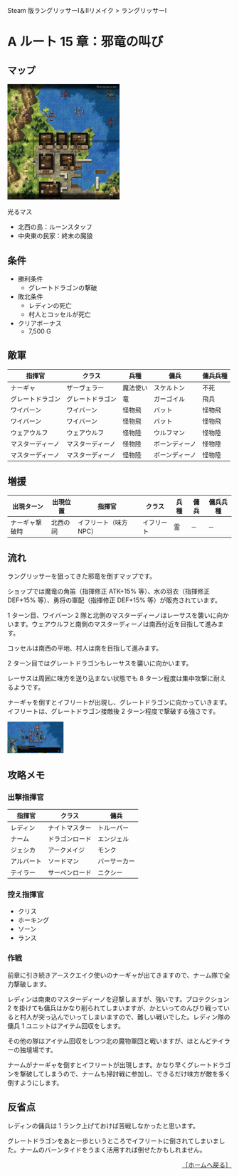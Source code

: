 Steam 版ラングリッサーⅠ＆Ⅱリメイク > ラングリッサーⅠ

# A ルート 15 章：邪竜の叫び

## マップ

<div>
  <img src="../images/Chapter15A/Map15A.jpg" width="50%">
</div>

光るマス
- 北西の島：ルーンスタッフ
- 中央東の民家：終末の魔狼

## 条件

- 勝利条件
    - グレートドラゴンの撃破
- 敗北条件
    - レディンの死亡
    - 村人とコッセルが死亡
- クリアボーナス
    - 7,500 G

## 敵軍

|指揮官|クラス|兵種|傭兵|傭兵兵種|
|---|---|---|---|---|
|ナーギャ|ザーヴェラー|魔法使い|スケルトン|不死|
|グレートドラゴン|グレートドラゴン|竜|ガーゴイル|飛兵|
|ワイバーン|ワイバーン|怪物飛|バット|怪物飛|
|ワイバーン|ワイバーン|怪物飛|バット|怪物飛|
|ウェアウルフ|ウェアウルフ|怪物陸|ウルフマン|怪物陸|
|マスターディーノ|マスターディーノ|怪物陸|ボーンディーノ|怪物陸|
|マスターディーノ|マスターディーノ|怪物陸|ボーンディーノ|怪物陸|

## 増援

|出現ターン|出現位置|指揮官|クラス|兵種|傭兵|傭兵兵種|
|---|---|---|---|---|---|---|
|ナーギャ撃破時|北西の祠|イフリート（味方 NPC）|イフリート|霊|－|－|

## 流れ

ラングリッサーを狙ってきた邪竜を倒すマップです。

ショップでは魔竜の角笛（指揮修正 ATK+15% 等）、水の羽衣（指揮修正 DEF+15% 等）、勇将の軍配（指揮修正 DEF+15% 等）が販売されています。

1 ターン目、ワイバーン 2 隊と北側のマスターディーノはレーサスを襲いに向かいます。ウェアウルフと南側のマスターディーノは南西付近を目指して進みます。

コッセルは南西の平地、村人は南を目指して進みます。

2 ターン目ではグレートドラゴンもレーサスを襲いに向かいます。

レーサスは周囲に味方を送り込まない状態でも 8 ターン程度は集中攻撃に耐えるようです。

ナーギャを倒すとイフリートが出現し、グレートドラゴンに向かっていきます。イフリートは、グレートドラゴン接敵後 2 ターン程度で撃破する強さです。
<div>
  <img src="../images/Chapter15A/GreatDragon.jpg" width="25%">
</div>

## 攻略メモ

### 出撃指揮官

|指揮官|クラス|傭兵|
|---|---|---|
|レディン|ナイトマスター|トルーパー|
|ナーム|ドラゴンロード|エンジェル|
|ジェシカ|アークメイジ|モンク|
|アルバート|ソードマン|バーサーカー|
|テイラー|サーペンロード|ニクシー|

### 控え指揮官

- クリス
- ホーキング
- ソーン
- ランス

### 作戦

前章に引き続きアースクエイク使いのナーギャが出てきますので、ナーム隊で全力撃破します。

レディンは南東のマスターディーノを迎撃しますが、強いです。プロテクション 2 を掛けても傭兵はかなり削られてしまいますが、かといってのんびり戦っていると村人が突っ込んでいってしまいますので、難しい戦いでした。レディン隊の傭兵 1 ユニットはアイテム回収をします。

その他の隊はアイテム回収をしつつ北の魔物軍団と戦いますが、ほとんどテイラーの独壇場です。

ナームがナーギャを倒すとイフリートが出現します。かなり早くグレートドラゴンを撃破してしまうので、ナームも掃討戦に参加し、できるだけ味方が敵を多く倒すようにします。

## 反省点

レディンの傭兵は 1 ランク上げておけば苦戦しなかったと思います。

グレートドラゴンをあと一歩というところでイフリートに倒されてしまいました。ナームのバーンタイドをうまく活用すれば倒せたかもしれません。

<div align="right">
  <a href="../README.md">［ホームへ戻る］</a>
</div>
